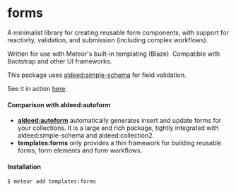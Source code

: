 # forms

A minimalist library for creating reusable form components, with support for reactivity, validation, and submission (including complex workflows).

Written for use with Meteor's built-in templating (Blaze). Compatible with Bootstrap and other UI frameworks.

This package uses [aldeed:simple-schema](https://github.com/aldeed/meteor-simple-schema) for field validation. 

See it in action [here](http://forms-example.meteor.com/).

#### Comparison with aldeed:autoform

- **[aldeed:autoform](https://github.com/aldeed/meteor-autoform)** automatically generates insert and update forms for your collections.
It is a large and rich package, tightly integrated with aldeed:simple-schema and aldeed:collection2.
- **templates:forms** only provides a thin framework for building reusable forms, form elements and form workflows.

#### Installation

```sh
$ meteor add templates:forms
```

<br />
